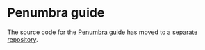 # Penumbra guide

The source code for the [Penumbra guide](https://guide.penumbra.zone)
has moved to a [separate repository](https://github.com/penumbra-zone/guide).
